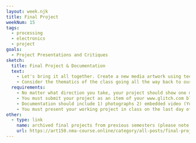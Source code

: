 ```yaml
---
layout: week.njk
title: Final Project
weekNum: 15
tags:
  - processing
  - electronics
  - project
goals:
  - Project Presentations and Critiques
sketch:
  title: Final Project & Documentation
  text:
    - Let's bring it all together. Create a new media artwork using techniques (either processing, electronics, or both) from this course. (3D Fabrication / laser cutting allowed, but must have some coding or circuit building element)
    - Consider the thematics of the class going all the way back to our first lectures on art, our readings, and our in-class discussions. How does your project relate to these?
  requirements:
    - No matter what direction you take, your project should show one months worth of work.
    - You must submit your project as an item of your www.glitch.com blog
    - Documentation should include 1) photographs 2) embedded video (YouTube, Vimeo, Drive, etc.) 3) 100-200 word well-composed artist statement about your work optional) links to code, other resources, inspiration
    - You must present your working project in class on the last day of class during week 15 (no exam period)
other:
  - type: link
    name: archived final projects from previous semesters (please note the documentation style is different from yours)
    url: https://art150.nma-course.online/category/all-posts/final-projects/
---
```

